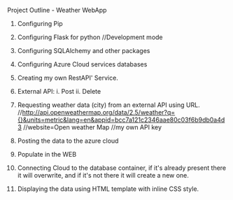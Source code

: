 Project Outline - Weather WebApp

1) Configuring Pip

2) Configuring Flask for python
  //Development mode

3) Configuring SQLAlchemy and other packages

4) Configuring Azure Cloud services databases

5) Creating my own RestAPI' Service.

6) External API:
i. Post
ii. Delete

7) Requesting weather data (city) from an external API using URL.
  //http://api.openweathermap.org/data/2.5/weather?q={}&units=metric&lang=en&appid=bcc7a121c2346aae80c03f6b9db0a4d3
  //website=Open weather Map
  //my own API key

8) Posting the data to the azure cloud

9) Populate in the WEB

10) Connecting Cloud to the database container, if it's already present there it will overwrite, and if it's not there it will create a new one.

11) Displaying the data using HTML template with inline CSS style.
